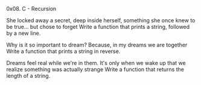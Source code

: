 0x08. C - Recursion

She locked away a secret, deep inside herself, something she once knew to be true... but chose to forget
Write a function that prints a string, followed by a new line.

Why is it so important to dream? Because, in my dreams we are together
Write a function that prints a string in reverse.

Dreams feel real while we're in them. It's only when we wake up that we realize something was actually strange
Write a function that returns the length of a string.
